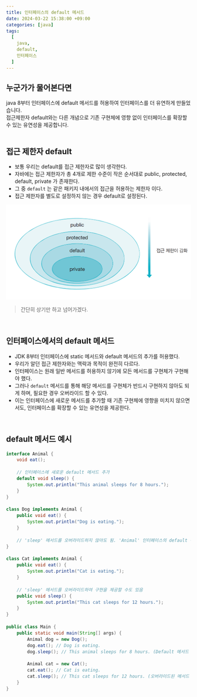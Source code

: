 ```yaml
---
title: 인터페이스의 default 메서드
date: 2024-03-22 15:38:00 +09:00
categories: [java]
tags:
  [
    java,
    default,
    인터페이스
  ]
---
```


## 누군가가 물어본다면
<div class="spotlight1">
java 8부터 인터페이스에 default 메서드를 허용하여 인터페이스를 더 유연하게 만들었습니다.
<br>
접근제한자 default와는 다른 개념으로 기존 구현체에 영향 없이 인터페이스를 확장할 수 있는 유연성을 제공합니다.
</div>

<br>

## 접근 제한자 default
- 보통 우리는 default를 접근 제한자로 많이 생각한다.
- 자바에는 접근 제한자가 총 4개로 제한 수준이 작은 순서대로 public, protected, default, private 가 존재한다.
- 그 중 `default` 는 같은 패키지 내에서의 접근을 허용하는 제한자 이다.
- 접근 제한자를 별도로 설정하지 않는 경우 default로 설정된다.

![접근제한자](/assets/img/240322/접근제한자.png)

> 간단히 상기만 하고 넘어가겠다.

<br>

## 인터페이스에서의 default 메서드
- JDK 8부터 인터페이스에 static 메서드와 default 메서드의 추가를 허용했다.
- 우리가 알던 접근 제한자와는 맥락과 목적이 완전히 다르다.
- 인터페이스는 원래 일반 메서드를 허용하지 않기에 모든 메서드를 구현체가 구현해야 했다.
- 그러나 `default` 메서드를 통해 해당 메서드를 구현체가 반드시 구현하지 않아도 되게 하며, 필요한 경우 오버라이드 할 수 있다.
- 이는 인터페이스에 새로운 메서드를 추가할 때 기존 구현체에 영향을 미치지 않으면서도, 인터페이스를 확장할 수 있는 유연성을 제공한다.

<br>

## default 메서드 예시
```java
interface Animal {
    void eat();

    // 인터페이스에 새로운 default 메서드 추가
    default void sleep() {
        System.out.println("This animal sleeps for 8 hours.");
    }
}

class Dog implements Animal {
    public void eat() {
        System.out.println("Dog is eating.");
    }

    // 'sleep' 메서드를 오버라이드하지 않아도 됨. 'Animal' 인터페이스의 default 구현을 사용
}

class Cat implements Animal {
    public void eat() {
        System.out.println("Cat is eating.");
    }

    // 'sleep' 메서드를 오버라이드하여 구현을 제공할 수도 있음
    public void sleep() {
        System.out.println("This cat sleeps for 12 hours.");
    }
}

public class Main {
    public static void main(String[] args) {
        Animal dog = new Dog();
        dog.eat(); // Dog is eating.
        dog.sleep(); // This animal sleeps for 8 hours. (Default 메서드 호출)

        Animal cat = new Cat();
        cat.eat(); // Cat is eating.
        cat.sleep(); // This cat sleeps for 12 hours. (오버라이드된 메서드 호출)
    }
}
```